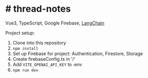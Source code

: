 # \# thread-notes

Vue3, TypeScript, Google Firebase, [LangChain](https://docs.langchain.com/docs/)

Project setup:

1. Clone into this repository
2. `npm install`
3. Set up Firebase for project: Authentication, Firestore, Storage
4. Create firebaseConfig.ts in '/'
5. Add `VITE_OPENAI_API_KEY` to .env
6. `npm run dev`

